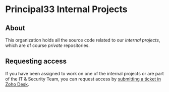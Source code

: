 # Principal33 Internal Projects

## About

This organization holds all the source code related to our _internal projects_, which are of course _private_ repositories.

## Requesting access

If you have been assigned to work on one of the internal projects or are part of the IT & Security Team, you can request access by [submitting a ticket in Zoho Desk](https://principal33.zohodesk.eu/portal/en/newticket).
